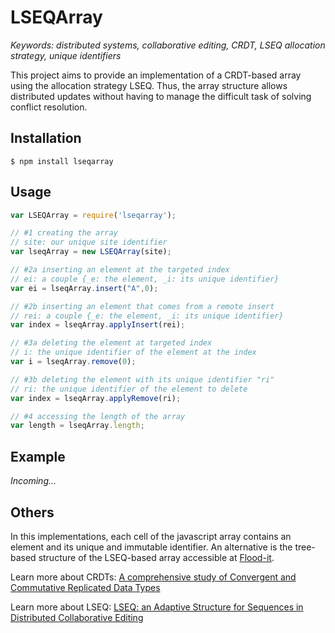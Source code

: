 # LSEQArray

<i>Keywords: distributed systems, collaborative editing, CRDT, LSEQ allocation strategy, unique identifiers</i>

This project aims to provide an implementation of a CRDT-based array using the
allocation strategy LSEQ. Thus, the array structure allows distributed updates
without having to manage the difficult task of solving conflict resolution.

## Installation

```
$ npm install lseqarray
```

## Usage

```javascript
var LSEQArray = require('lseqarray');

// #1 creating the array
// site: our unique site identifier
var lseqArray = new LSEQArray(site);

// #2a inserting an element at the targeted index
// ei: a couple {_e: the element, _i: its unique identifier}
var ei = lseqArray.insert("A",0);

// #2b inserting an element that comes from a remote insert
// rei: a couple {_e: the element, _i: its unique identifier}
var index = lseqArray.applyInsert(rei);

// #3a deleting the element at targeted index
// i: the unique identifier of the element at the index
var i = lseqArray.remove(0);

// #3b deleting the element with its unique identifier "ri"
// ri: the unique identifier of the element to delete
var index = lseqArray.applyRemove(ri);

// #4 accessing the length of the array
var length = lseqArray.length;
```

## Example

<i>Incoming...</i>

## Others

In this implementations, each cell of the javascript array contains an element
and its unique and immutable identifier. An alternative is the tree-based
structure of the LSEQ-based array accessible at
[Flood-it](https://github.com/jesuspatate/Flood.it.git).

Learn more about CRDTs: [A comprehensive study of Convergent and Commutative Replicated Data Types](http://hal.upmc.fr/docs/00/55/55/88/PDF/techreport.pdf)

Learn more about LSEQ: [LSEQ: an Adaptive Structure for Sequences in Distributed Collaborative Editing](http://hal.archives-ouvertes.fr/docs/00/92/16/33/PDF/fp025-nedelec.pdf)
